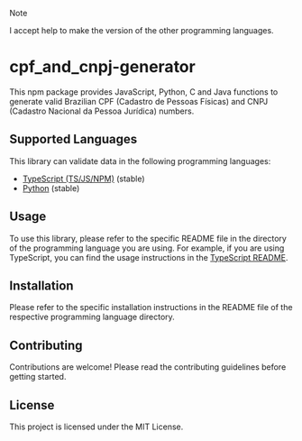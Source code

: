 > [!NOTE]
> I accept help to make the version of the other programming languages.

# cpf_and_cnpj-generator

This npm package provides JavaScript, Python, C and Java functions to generate valid Brazilian CPF (Cadastro de Pessoas Físicas) and CNPJ (Cadastro Nacional da Pessoa Jurídica) numbers.

## Supported Languages

This library can validate data in the following programming languages:

- [TypeScript (TS/JS/NPM)](https://github.com/gabriel-logan/Gerador-CPF-e-CNPJ-valido/tree/main/packages/typescript/README.md) (stable)
- [Python](https://github.com/gabriel-logan/Gerador-CPF-e-CNPJ-valido/tree/main/packages/python/README.md) (stable)

## Usage

To use this library, please refer to the specific README file in the directory of the programming language you are using. 
For example, if you are using TypeScript, you can find the usage instructions in the [TypeScript README](https://github.com/gabriel-logan/Gerador-CPF-e-CNPJ-valido/tree/main/packages/typescript/README.md).

## Installation

Please refer to the specific installation instructions in the README file of the respective programming language directory.

## Contributing

Contributions are welcome! Please read the contributing guidelines before getting started.

## License

This project is licensed under the MIT License.
